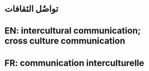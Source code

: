 # تواصُل الثقافات

# EN: intercultural communication; cross culture communication

# FR: communication interculturelle
